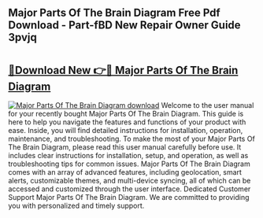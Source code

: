 ## Major Parts Of The Brain Diagram Free Pdf Download - Part-fBD New Repair Owner Guide 3pvjq

# <h2><a href="http://dfh8kkb.blite.top/?on=Major+Parts+Of+The+Brain+Diagram">🔗Download New 👉🔴 Major Parts Of The Brain Diagram</a></h2>

[![Major Parts Of The Brain Diagram download](https://i.imgur.com/lujVjoI.png)](http://dfh8kkb.blite.top/?on=Major+Parts+Of+The+Brain+Diagram)
Welcome to the user manual for your recently bought Major Parts Of The Brain Diagram. This guide is here to help you navigate the features and functions of your product with ease. Inside, you will find detailed instructions for installation, operation, maintenance, and troubleshooting. To make the most of your Major Parts Of The Brain Diagram, please read this user manual carefully before use. It includes clear instructions for installation, setup, and operation, as well as troubleshooting tips for common issues. Major Parts Of The Brain Diagram comes with an array of advanced features, including geolocation, smart alerts, customizable themes, and multi-device syncing, all of which can be accessed and customized through the user interface. Dedicated Customer Support Major Parts Of The Brain Diagram. We are committed to providing you with personalized and timely support.
